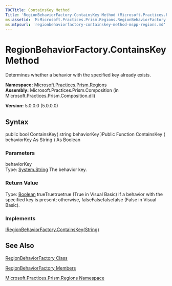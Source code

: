 ```yaml
---
TOCTitle: ContainsKey Method
Title: 'RegionBehaviorFactory.ContainsKey Method (Microsoft.Practices.Prism.Regions)'
ms:assetid: 'M:Microsoft.Practices.Prism.Regions.RegionBehaviorFactory.ContainsKey(System.String)'
ms:mtpsurl: 'regionbehaviorfactory-containskey-method-mspp-regions.md'
---
```


# RegionBehaviorFactory.ContainsKey Method

Determines whether a behavior with the specified key already exists.

**Namespace:** [Microsoft.Practices.Prism.Regions](https://msdn.microsoft.com/library/microsoft.practices.prism.regions)
**Assembly:** Microsoft.Practices.Prism.Composition (in Microsoft.Practices.Prism.Composition.dll)

**Version:** 5.0.0.0 (5.0.0.0)

## Syntax
public bool ContainsKey( string behaviorKey )Public Function ContainsKey ( behaviorKey As String ) As Boolean

### Parameters

behaviorKey  
Type: [System.String](http://msdn.microsoft.com/en-us/library/s1wwdcbf)
The behavior key.

### Return Value

Type: [Boolean](http://msdn.microsoft.com/en-us/library/a28wyd50)
trueTruetruetrue (True in Visual Basic) if a behavior with the specified key is present; otherwise, falseFalsefalsefalse (False in Visual Basic).
### Implements

[IRegionBehaviorFactory.ContainsKey(String)](https://msdn.microsoft.com/library/microsoft.practices.prism.regions.iregionbehaviorfactory.containskey(system.string))

## See Also
[RegionBehaviorFactory Class](https://msdn.microsoft.com/library/microsoft.practices.prism.regions.regionbehaviorfactory)

[RegionBehaviorFactory Members](https://msdn.microsoft.com/allmembers.t:microsoft.practices.prism.regions.regionbehaviorfactory)

[Microsoft.Practices.Prism.Regions Namespace](https://msdn.microsoft.com/library/microsoft.practices.prism.regions)
